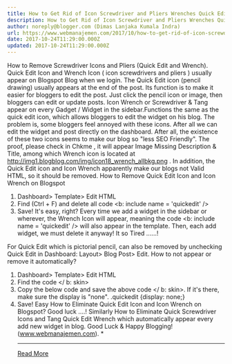 ```yaml
---
title: How to Get Rid of Icon Screwdriver and Pliers Wrenches Quick Edit Wrench
description: How to Get Rid of Icon Screwdriver and Pliers Wrenches Quick Edit Wrench
author: noreply@blogger.com (Dimas Lanjaka Kumala Indra)
url: https://www.webmanajemen.com/2017/10/how-to-get-rid-of-icon-screwdriver-and.html
date: 2017-10-24T11:29:00.000Z
updated: 2017-10-24T11:29:00.000Z
---
```


How to Remove Screwdriver Icons and Pliers (Quick Edit and Wrench). 
Quick Edit Icon and Wrench Icon ( 
icon screwdrivers and pliers
) usually appear on Blogspot Blog when we login. 
The Quick Edit icon (pencil drawing) usually appears at the end of the     post. Its function is to make it easier for bloggers to edit the post.
Just click the pencil icon or image, then bloggers can edit or update     posts. 
Icon Wrench or Screwdriver & Tang appear on every Gadget / Widget in     the sidebar.Functions the same as the quick edit icon, which allows     bloggers to edit the widget on his blog. 
The problem is, some bloggers feel annoyed with these icons. After all we     can edit the widget and post directly on the dashboard. 
After all, the existence of these two icons seems to make our blog so "less     SEO Friendly". The proof, please check in 
    Chkme 
, it will appear 
Image Missing Description & Title,
among which Wrench icon is located at     http://img1.blogblog.com/img/icon18_wrench_allbkg.png . 
In addition, the 
Quick Edit icon and Icon Wrench
apparently make our blogs not Valid HTML, so it should be removed.
    How to Remove Quick Edit Icon and Icon Wrench on Blogspot
1. Dashboard> Template> Edit HTML
2. Find (Ctrl + F) and delete all code <b: include name = 'quickedit'     />
3. Save! 
It's easy, right? 
Every time we add a widget in the sidebar or wherever, the Wrench Icon will     appear, meaning the code <b: include name = 'quickedit' /> will also     appear in the template. Then, each add widget, we must delete it anyway! It so Tired ......! 

            
For Quick Edit which is pictorial pencil, can also be removed by unchecking     Quick Edit in Dashboard: Layout> Blog Post> Edit. 
How to not appear or remove it automatically? 
1. Dashboard> Template> Edit HTML
2. Find the code </ b: skin>
3. Copy the below code and save the above code </ b: skin>.     If it's there, make sure the display is "none". 
.quickedit {display: none;}
4. Save! 
Easy How to Eliminate Quick Edit Icon and Icon Wrench on Blogspot? Good     luck ....!
Similarly How to Eliminate Quick Screwdriver Icons and Tang Quick Edit     Wrench which automatically appear every add new widget in blog.
Good Luck & Happy Blogging!(www.webmanajemen.com). *<hr/> <a href="https://www.webmanajemen.com/2017/10/how-to-get-rid-of-icon-screwdriver-and.html" rel="follow" class="button" id="read-more">Read More</a>